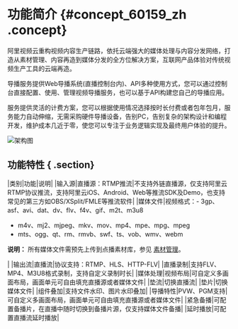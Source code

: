 # 功能简介 {#concept_60159_zh .concept}

阿里视频云重构视频内容生产链路，依托云端强大的媒体处理与内容分发网络，打造从素材管理、内容再造到媒体分发的全方位解决方案，互联网产品体验对传统视频生产工具的云端再造。

导播服务提供Web导播系统\(直播控制台内\)、API多种使用方式，您可以通过控制台直接配置、使用、管理视频导播服务，也可以基于API构建您自己的导播应用。

服务提供灵活的计费方案，您可以根据使用情况选择按时长付费或者包年包月，服务能力自动伸缩，无需采购硬件导播设备，告别PC，告别复杂的架构设计和编程开发，维护成本几近于零，使您可以专注于业务逻辑实现及最终用户体验的提升。

![架构图](http://docs-aliyun.cn-hangzhou.oss.aliyun-inc.com/assets/pic/60159/cn_zh/1516779612994/001.png)

## 功能特性 { .section}

|类别|功能|说明|
|输入源|直播源：RTMP推流|不支持外链直播源，仅支持阿里云RTMP协议推流，支持阿里云iOS、Android、Web等推流SDK及Demo，也支持常见的第三方如OBS/XSplit/FMLE等推流软件|
|媒体文件|视频格式：-   3gp、asf、avi、dat、dv、flv、f4v、gif、m2t、m3u8
-   m4v、mj2、mjpeg、mkv、mov、mp4、mpe、mpg、mpeg
-   mts、ogg、qt、rm、rmvb、swf、ts、vob、wmv、webm

**说明：** 所有媒体文件需预先上传到点播素材库，参见 [素材管理](https://help.aliyun.com/document_detail/51702.html?spm=a2c4g.11186623.2.4.596b69a8okdj2w)。

 |
|输出流|直播流|协议支持：RTMP、HLS、HTTP-FLV|
|直播录制|支持FLV、MP4、M3U8格式录制，支持自定义录制时长|
|媒体处理|视频布局|可自定义多画面布局，画面单元可自由填充直播源或者媒体文件|
|垫流|切换直播流|
|垫片|切换媒体文件|
|组件叠加|支持文件水印、图片水印叠加|
|导播特性|PVW、PGM支持|可自定义多画面布局，画面单元可自由填充直播源或者媒体文件|
|紧急备播|可配置备播片，在直播中随时切换到备播片源，仅支持媒体文件备播|
|延时播放|可配置直播流延时播放|

